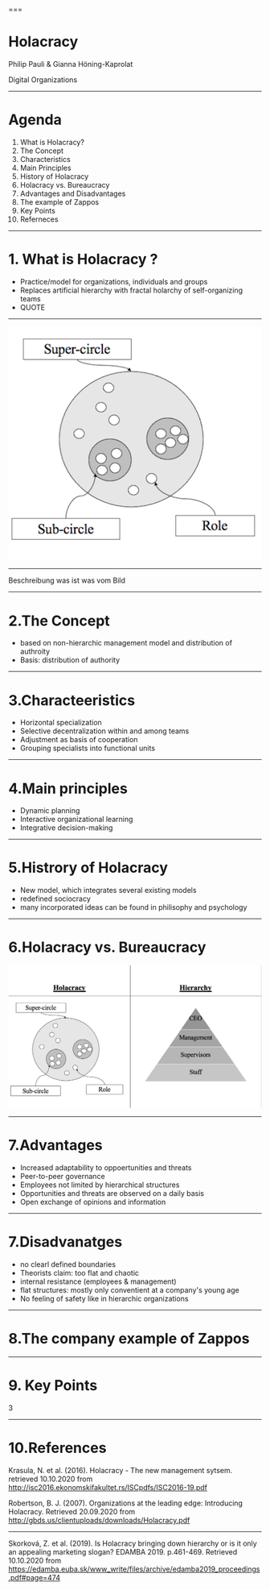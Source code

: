 ===
# **Holacracy**
Philip Pauli & Gianna Höning-Kaprolat

Digital Organizations 


>>>>>>> 
---

# Agenda 

1. What is Holacracy?
2. The Concept
3. Characteristics 
4. Main Principles 
5. History of Holacracy 
6. Holacracy vs. Bureaucracy 
7. Advantages and Disadvantages
8. The example of Zappos 
9. Key Points
10. Referneces 


---

# 1. What is Holacracy ?
* Practice/model for organizations, individuals and groups
* Replaces artificial hierarchy with fractal holarchy of self-organizing teams 
* QUOTE 

---


![](H.png)
 
---

Beschreibung was ist was vom Bild 

---

# 2.The Concept 
* based on non-hierarchic management model and distribution of authroity 
* Basis: distribution of authority 



---


# 3.Characteeristics 
* Horizontal specialization 
* Selective decentralization within and among teams 
* Adjustment as basis of cooperation 
* Grouping specialists into functional units 

---

# 4.Main principles 
* Dynamic planning 
* Interactive organizational learning 
* Integrative decision-making 

---
# 5.Histrory of Holacracy 
* New model, which integrates several existing models
* redefined sociocracy
* many incorporated ideas can be found in philisophy and psychology

---

# 6.Holacracy vs. Bureaucracy 
![](HVB.png) 

---

# 7.Advantages 

* Increased adaptability to oppoertunities and threats 
* Peer-to-peer governance 
* Employees not limited by hierarchical structures 
* Opportunities and threats are observed on a daily basis 
* Open exchange of opinions and information 

---

# 7.Disadvanatges 

* no clearl defined boundaries 
* Theorists claim: too flat and chaotic
* internal resistance (employees & management)
* flat structures: mostly only conventient at a company's young age
* No feeling of safety like in hierarchic organizations


---
# 8.The company example of **Zappos** 

---
# 9. Key Points 

3 

---

# 10.References 

Krasula, N. et al. (2016). Holacracy - The new management sytsem. retrieved 10.10.2020 from http://isc2016.ekonomskifakultet.rs/ISCpdfs/ISC2016-19.pdf

Robertson, B. J. (2007). Organizations at the leading edge: Introducing Holacracy. Retrieved 20.09.2020 from http://gbds.us/clientuploads/downloads/Holacracy.pdf

---

Skorková, Z. et al. (2019). Is Holacracy bringing down hierarchy or is it only an appealing marketing slogan? EDAMBA 2019. p.461-469. Retrieved 10.10.2020 from https://edamba.euba.sk/www_write/files/archive/edamba2019_proceedings.pdf#page=474




